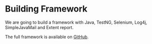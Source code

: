 # Building Framework

We are going to build a framework with Java, TestNG, Selenium, Log4j, SimpleJavaMail and Extent report.

The full framework is available on [GitHub](https://github.com/bharathish-diggavi/selenium-testng-framework).

